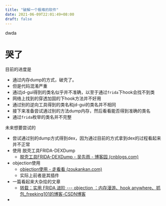 ```yaml
---
title: "破解一个极难的软件"
date: 2021-06-09T22:01:49+08:00
draft: false
---
```


dwda



# 哭了

目前的进度是

+ 通过内存dump的方式，破壳了。
+ 但是代码混淆严重
+ 通过jd-gui得到的类名似乎并不准确，以至于通过`frida`下hook会找不到类
+ 网络上找到的穿透加固的下hook方法并不好用
+ 通过别的逆向工具得到的类名和jd-gui的类名并不相同
+ 接下来准备尝试通过别的方法dump内存，然后看看能否得到准确的类名
+ 通过`frida`枚举的类名并不完整



未来想要尝试的

+ 尝试通过别的dump方式得到dex，因为通过目前的方式拿到dex的过程看起来并不正常
+ 使用 脱壳工具FRIDA-DEXDump
  + [脱壳工具FRIDA-DEXDump - 吴先雨 - 博客园 (cnblogs.com)](https://www.cnblogs.com/wuxianyu/p/14787071.html)
+ objection使用
  + [objection使用 - 走看看 (zoukankan.com)](http://t.zoukankan.com/c-x-a-p-13493629.html)
  + 实际上前者是其插件
+ 一篇看起来大杂烩的文章
  + [转载：实用 FRIDA 进阶 --- objection ：内存漫游、hook anywhere、抓包_freeking101的博客-CSDN博客](https://blog.csdn.net/freeking101/article/details/107749541)
+ 